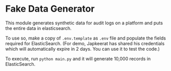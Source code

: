 # Fake Data Generator

This module generates synthetic data for audit logs on a platform and puts the entire data in elasticsearch.

To use so, make a copy of `.env.template` as `.env` file and populate the fields required for ElasticSearch. 
(For demo, Japkeerat has shared his credentials which will automatically expire in 2 days. You can use it to test the code.)

To execute, run `python main.py` and it will generate 10,000 records in ElasticSearch.